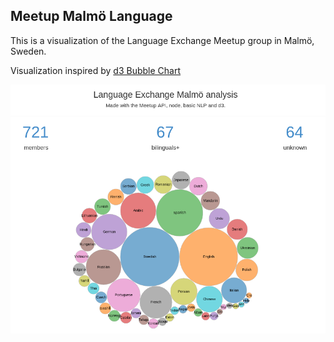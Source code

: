 ## Meetup Malmö Language ##

This is a visualization of the Language Exchange Meetup group in Malmö, Sweden.

Visualization inspired by [d3 Bubble Chart](http://bl.ocks.org/mbostock/4063269)

![Screenshot](https://raw.githubusercontent.com/jtpio/jtpio.github.io/master/res/malmolanguage.png "Meetup Malmo Language")
